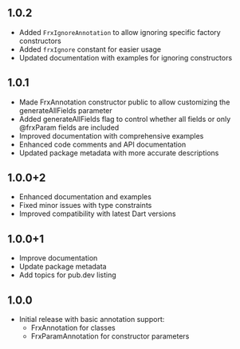 ## 1.0.2

* Added `FrxIgnoreAnnotation` to allow ignoring specific factory constructors
* Added `frxIgnore` constant for easier usage
* Updated documentation with examples for ignoring constructors

## 1.0.1

* Made FrxAnnotation constructor public to allow customizing the generateAllFields parameter
* Added generateAllFields flag to control whether all fields or only @frxParam fields are included
* Improved documentation with comprehensive examples
* Enhanced code comments and API documentation
* Updated package metadata with more accurate descriptions

## 1.0.0+2

* Enhanced documentation and examples
* Fixed minor issues with type constraints
* Improved compatibility with latest Dart versions

## 1.0.0+1

* Improve documentation
* Update package metadata
* Add topics for pub.dev listing

## 1.0.0

* Initial release with basic annotation support:
  - FrxAnnotation for classes
  - FrxParamAnnotation for constructor parameters
